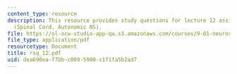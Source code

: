 ```yaml
---
content_type: resource
description: This resource provides study questions for lecture 12 assigned readings
  (Spinal Cord, Autonomic NS).
file: https://ol-ocw-studio-app-qa.s3.amazonaws.com/courses/9-01-neuroscience-and-behavior-fall-2003/dea690eaf7bbc0095900c1f1fa5b2ad7_rsq_12.pdf
file_type: application/pdf
resourcetype: Document
title: rsq_12.pdf
uid: dea690ea-f7bb-c009-5900-c1f1fa5b2ad7
---
```


